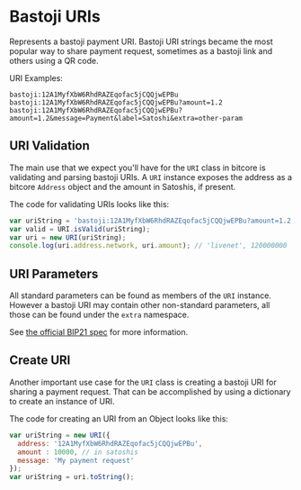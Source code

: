 # Bastoji URIs
Represents a bastoji payment URI. Bastoji URI strings became the most popular way to share payment request, sometimes as a bastoji link and others using a QR code.

URI Examples:

```
bastoji:12A1MyfXbW6RhdRAZEqofac5jCQQjwEPBu
bastoji:12A1MyfXbW6RhdRAZEqofac5jCQQjwEPBu?amount=1.2
bastoji:12A1MyfXbW6RhdRAZEqofac5jCQQjwEPBu?amount=1.2&message=Payment&label=Satoshi&extra=other-param
```

## URI Validation
The main use that we expect you'll have for the `URI` class in bitcore is validating and parsing bastoji URIs. A `URI` instance exposes the address as a bitcore `Address` object and the amount in Satoshis, if present.

The code for validating URIs looks like this:

```javascript
var uriString = 'bastoji:12A1MyfXbW6RhdRAZEqofac5jCQQjwEPBu?amount=1.2';
var valid = URI.isValid(uriString);
var uri = new URI(uriString);
console.log(uri.address.network, uri.amount); // 'livenet', 120000000
```

## URI Parameters
All standard parameters can be found as members of the `URI` instance. However a bastoji URI may contain other non-standard parameters, all those can be found under the `extra` namespace.

See [the official BIP21 spec](https://github.com/bastoji/bips/blob/master/bip-0021.mediawiki) for more information.

## Create URI
Another important use case for the `URI` class is creating a bastoji URI for sharing a payment request. That can be accomplished by using a dictionary to create an instance of URI.

The code for creating an URI from an Object looks like this:

```javascript
var uriString = new URI({
  address: '12A1MyfXbW6RhdRAZEqofac5jCQQjwEPBu',
  amount : 10000, // in satoshis
  message: 'My payment request'
});
var uriString = uri.toString();
```
